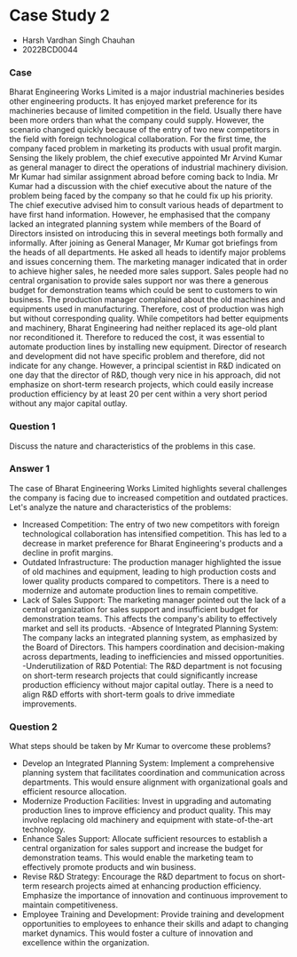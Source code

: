 # Case Study 2
- Harsh Vardhan Singh Chauhan
- 2022BCD0044

### Case 
Bharat Engineering Works Limited is a major industrial machineries besides other engineering products. It has enjoyed market
preference for its machineries because of limited competition in the field. Usually there have been more orders than what the company could supply.
However, the scenario changed quickly because of the entry of two new competitors in the field with foreign technological collaboration. For the
first time, the company faced problem in marketing its products with usual profit margin. Sensing the likely problem, the chief executive appointed Mr
Arvind Kumar as general manager to direct the operations of industrial machinery division. Mr Kumar had similar assignment abroad before
coming back to India. Mr Kumar had a discussion with the chief executive about the nature of the problem being faced by the company so that he
could fix up his priority. The chief executive advised him to consult various heads of department to have first hand information. However, he
emphasised that the company lacked an integrated planning system while members of the Board of Directors insisted on introducing this in several
meetings both formally and informally. After joining as General Manager, Mr Kumar got briefings from the heads of all departments. He asked all
heads to identify major problems and issues concerning them. The marketing manager indicated that in order to achieve higher sales, he
needed more sales support. Sales people had no central organisation to provide sales support nor was there a generous budget for demonstration
teams which could be sent to customers to win business. The production manager complained about the old machines and equipments used in
manufacturing. Therefore, cost of production was high but without corresponding quality. While competitors had better equipments and
machinery, Bharat Engineering had neither replaced its age-old plant nor reconditioned it. Therefore to reduced the cost, it was essential to automate
production lines by installing new equipment. Director of research and development did not have specific problem and therefore, did not indicate
for any change. However, a principal scientist in R&D indicated on one day that the director of R&D, though very nice in his approach, did not
emphasize on short-term research projects, which could easily increase production efficiency by at least 20 per cent within a very short period
without any major capital outlay.

### Question 1
Discuss the nature and characteristics of the problems in this case.
### Answer 1
The case of Bharat Engineering Works Limited highlights several challenges the company is facing due to increased competition and outdated practices. Let's analyze the nature and characteristics of the problems:
- Increased Competition:
The entry of two new competitors with foreign technological collaboration has intensified competition. This has led to a decrease in market preference for Bharat Engineering's products and a decline in profit margins.
- Outdated Infrastructure:
The production manager highlighted the issue of old machines and equipment, leading to high production costs and lower quality products compared to competitors. There is a need to modernize and automate production lines to remain competitive.
- Lack of Sales Support:
The marketing manager pointed out the lack of a central organization for sales support and insufficient budget for demonstration teams. This affects the company's ability to effectively market and sell its products.
-Absence of Integrated Planning System:
The company lacks an integrated planning system, as emphasized by the Board of Directors. This hampers coordination and decision-making across departments, leading to inefficiencies and missed opportunities.
-Underutilization of R&D Potential:
The R&D department is not focusing on short-term research projects that could significantly increase production efficiency without major capital outlay. There is a need to align R&D efforts with short-term goals to drive immediate improvements.

### Question 2
What steps should be taken by Mr Kumar to overcome these problems?
- Develop an Integrated Planning System:
Implement a comprehensive planning system that facilitates coordination and communication across departments. This would ensure alignment with organizational goals and efficient resource allocation.
- Modernize Production Facilities:
Invest in upgrading and automating production lines to improve efficiency and product quality. This may involve replacing old machinery and equipment with state-of-the-art technology.
- Enhance Sales Support:
Allocate sufficient resources to establish a central organization for sales support and increase the budget for demonstration teams. This would enable the marketing team to effectively promote products and win business.
- Revise R&D Strategy:
Encourage the R&D department to focus on short-term research projects aimed at enhancing production efficiency. Emphasize the importance of innovation and continuous improvement to maintain competitiveness.
- Employee Training and Development:
Provide training and development opportunities to employees to enhance their skills and adapt to changing market dynamics. This would foster a culture of innovation and excellence within the organization.
